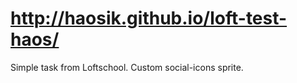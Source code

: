 # http://haosik.github.io/loft-test-haos/

Simple task from Loftschool. Custom social-icons sprite. 
